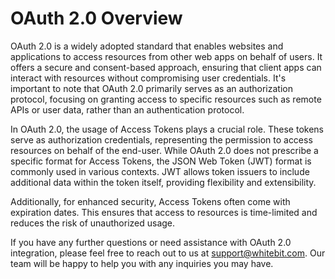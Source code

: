 # OAuth 2.0 Overview

OAuth 2.0 is a widely adopted standard that enables websites and applications to access resources from other web apps on behalf of users. It offers a secure and consent-based approach, ensuring that client apps can interact with resources without compromising user credentials. It's important to note that OAuth 2.0 primarily serves as an authorization protocol, focusing on granting access to specific resources such as remote APIs or user data, rather than an authentication protocol.

In OAuth 2.0, the usage of Access Tokens plays a crucial role. These tokens serve as authorization credentials, representing the permission to access resources on behalf of the end-user. While OAuth 2.0 does not prescribe a specific format for Access Tokens, the JSON Web Token (JWT) format is commonly used in various contexts. JWT allows token issuers to include additional data within the token itself, providing flexibility and extensibility.

Additionally, for enhanced security, Access Tokens often come with expiration dates. This ensures that access to resources is time-limited and reduces the risk of unauthorized usage.

If you have any further questions or need assistance with OAuth 2.0 integration, please feel free to reach out to us at [support@whitebit.com](mailto:support@whitebit.com). Our team will be happy to help you with any inquiries you may have.
